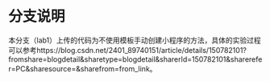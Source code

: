 # 分支说明
本分支（lab1）上传的代码为不使用模板手动创建小程序的方法，具体的实验过程可以参考https://blog.csdn.net/2401_89740151/article/details/150782101?fromshare=blogdetail&sharetype=blogdetail&sharerId=150782101&sharerefer=PC&sharesource=&sharefrom=from_link。
